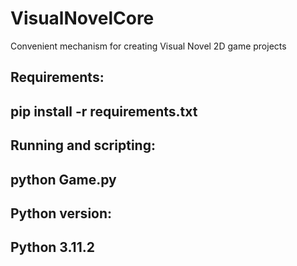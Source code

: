 # VisualNovelCore
Convenient mechanism for creating Visual Novel 2D game projects


Requirements:
---
pip install -r requirements.txt
---


Running and scripting:
---
python Game.py
---


Python version:
---
Python 3.11.2
---
